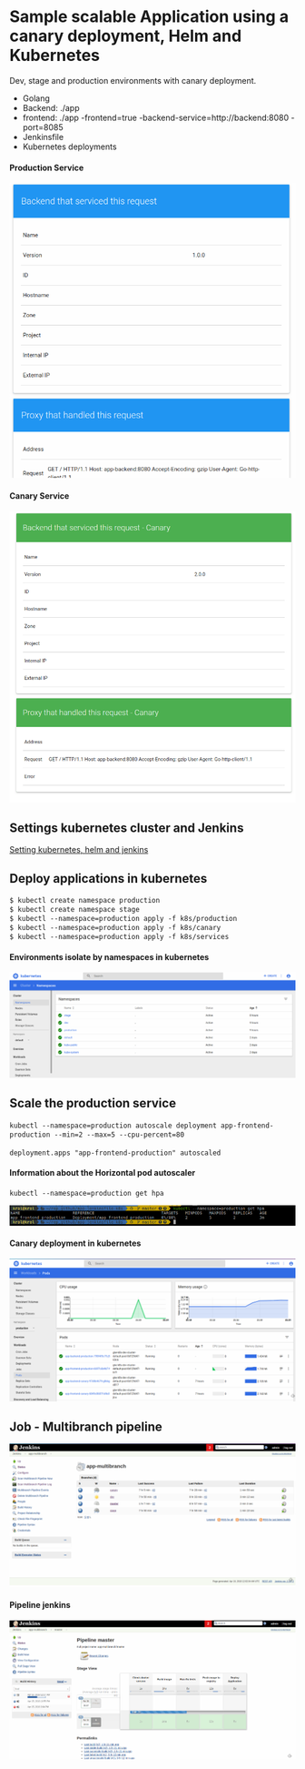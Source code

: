 # Sample scalable Application using a canary deployment, Helm and Kubernetes

Dev, stage and production environments with canary deployment.

- Golang
- Backend:  ./app
- frontend: ./app -frontend=true -backend-service=http://backend:8080 -port=8085
- Jenkinsfile
- Kubernetes deployments

#### Production Service

![](docs/img/k8s-frontend-app.png)

#### Canary Service

![](docs/img/k8s-frontend-canary.png)

## Settings kubernetes cluster and Jenkins

[Setting kubernetes, helm and jenkins](k8s-settings/README.md)

## Deploy applications in kubernetes

```
$ kubectl create namespace production
$ kubectl create namespace stage
$ kubectl --namespace=production apply -f k8s/production
$ kubectl --namespace=production apply -f k8s/canary
$ kubectl --namespace=production apply -f k8s/services
```

#### Environments isolate by namespaces in kubernetes

![](docs/img/k8s-environments.png)

## Scale the production service

```
kubectl --namespace=production autoscale deployment app-frontend-production --min=2 --max=5 --cpu-percent=80

deployment.apps "app-frontend-production" autoscaled

```

#### Information about the Horizontal pod autoscaler

```
kubectl --namespace=production get hpa
```

![](docs/img/k8s-scaling.png)

#### Canary deployment in kubernetes

![](docs/img/k8s-canary-deployment.png)

## Job - Multibranch pipeline

![](docs/img/k8s-jenkins-multibranch.png)

#### Pipeline jenkins

![](docs/img/k8s-jenkins-master.png)